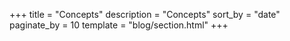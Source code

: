 +++
title = "Concepts"
description = "Concepts"
sort_by = "date"
paginate_by = 10
template = "blog/section.html"
+++
